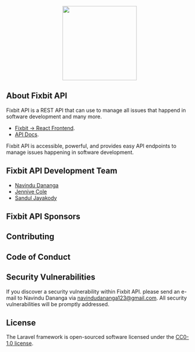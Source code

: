 <p align="center"><a href="#" target="_blank"><img src="https://i.ibb.co/6rVx2CF/fixbit-logo-m-removebg-preview.png" width="200"></a></p>

<!-- <p align="center">
<a href="https://travis-ci.org/laravel/framework"><img src="https://travis-ci.org/laravel/framework.svg" alt="Build Status"></a>
<a href="https://packagist.org/packages/laravel/framework"><img src="https://img.shields.io/packagist/dt/laravel/framework" alt="Total Downloads"></a>
<a href="https://packagist.org/packages/laravel/framework"><img src="https://img.shields.io/packagist/v/laravel/framework" alt="Latest Stable Version"></a>
<a href="https://packagist.org/packages/laravel/framework"><img src="https://img.shields.io/packagist/l/laravel/framework" alt="License"></a>
</p> -->

## About Fixbit API

Fixbit API is a REST API that can use to manage all issues that happend in software development and many more.

-   [Fixbit -> React Frontend](https://fixbitapp.herokuapp.com).
-   [API Docs](https://documenter.getpostman.com/view/13920141/TVssj8Ks).

Fixbit API is accessible, powerful, and provides easy API endpoints to manage issues happening in software development.

## Fixbit API Development Team

-   [Navindu Dananga](https://github.com/krypto-i9)
-   [Jennive Cole](https://github.com/cole-js)
-   [Sandul Jayakody](https://github.com/sa-ndman)

## Fixbit API Sponsors

## Contributing

## Code of Conduct

## Security Vulnerabilities

If you discover a security vulnerability within Fixbit API. please send an e-mail to Navindu Dananga via [navindudananga123@gmail.com](mailto:navindudananga123@gmail.com). All security vulnerabilities will be promptly addressed.

## License

The Laravel framework is open-sourced software licensed under the [CC0-1.0 license](https://choosealicense.com/licenses/cc0-1.0/).
